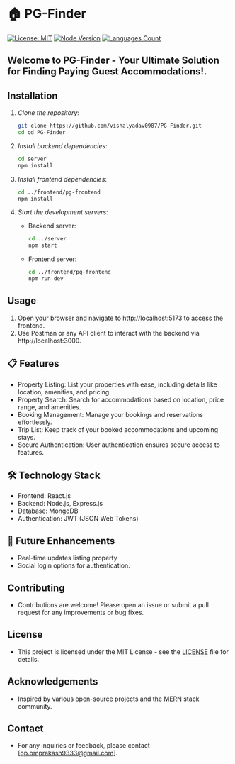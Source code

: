 # 🏠 PG-Finder

[![License: MIT](https://img.shields.io/badge/License-MIT-yellow.svg)](https://opensource.org/licenses/MIT)
[![Node Version](https://img.shields.io/badge/node.js-14.x%20|%2016.x%20|%2018.x-brightgreen)](https://nodejs.org/en/download/)
 <a href="https://img.shields.io/github/languages/count/vishalyadav0987/PG-Finder">
    <img src="https://img.shields.io/github/languages/count/vishalyadav0987/PG-Finder" alt="Languages Count"/>
  </a>


## Welcome to PG-Finder - Your Ultimate Solution for Finding Paying Guest Accommodations!.


## Installation

1. *Clone the repository*:
    ``` bash
    git clone https://github.com/vishalyadav0987/PG-Finder.git
    cd cd PG-Finder
    ```

2. *Install backend dependencies*:
    ``` bash
    cd server
    npm install
    ```

3. *Install frontend dependencies*:
    ```bash
    cd ../frontend/pg-frontend
    npm install
    ```

4. *Start the development servers*:
    - Backend server:
      ```bash
      cd ../server
      npm start
      ```
    - Frontend server:
      ```bash
      cd ../frontend/pg-frontend
      npm run dev
      ```



## Usage

1. Open your browser and navigate to http://localhost:5173 to access the frontend.
2. Use Postman or any API client to interact with the backend via http://localhost:3000.




## 📋 Features

* Property Listing: List your properties with ease, including details like location, amenities, and pricing.
* Property Search: Search for accommodations based on location, price range, and amenities.
* Booking Management: Manage your bookings and reservations effortlessly.
* Trip List: Keep track of your booked accommodations and upcoming stays.
* Secure Authentication: User authentication ensures secure access to features.

## 🛠️ Technology Stack

* Frontend: React.js
* Backend: Node.js, Express.js
* Database: MongoDB
* Authentication: JWT (JSON Web Tokens)

## 🚧 Future Enhancements

* Real-time updates listing property
* Social login options for authentication.

## Contributing

- Contributions are welcome! Please open an issue or submit a pull request for any improvements or bug fixes.



## License

- This project is licensed under the MIT License - see the [LICENSE](LICENSE) file for details.



## Acknowledgements

- Inspired by various open-source projects and the MERN stack community.



## Contact

- For any inquiries or feedback, please contact [op.omprakash9333@gmail.com].



